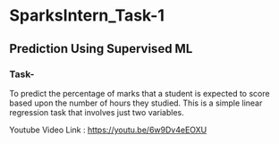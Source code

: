 # SparksIntern_Task-1
## Prediction Using Supervised ML
### Task-
To predict the percentage of marks that a student is expected to score based upon the number of hours they studied. This is a simple linear regression task that involves just two variables.

Youtube Video Link : https://youtu.be/6w9Dv4eEOXU
